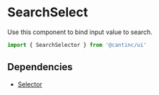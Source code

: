 # SearchSelect

Use this component to bind input value to search.

```typescript
import { SearchSelector } from '@cantinc/ui'
```

## Dependencies

- [Selector](/ui/interaction/selector)
